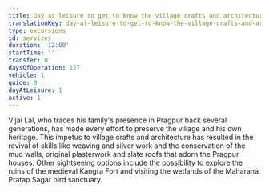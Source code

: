 ```yaml
---
title: Day at leisure to get to know the village crafts and architecture
translationKey: day-at-leisure-to-get-to-know-the-village-crafts-and-architecture
type: excursions
id: services
duration: '12:00'
startTime: ''
transfer: 0
daysOfOperation: 127
vehicle: 1
guide: 0
dayAtLeisure: 1
active: 1
---
```

Vijai Lal, who traces his family's presence in Pragpur back several generations, has made every effort to preserve the village and his own heritage. This impetus to village crafts and architecture has resulted in the revival of skills like weaving and silver work and the conservation of the mud walls, original plasterwork and slate roofs that adorn the Pragpur houses.     Other sightseeing options include the possibility to explore the ruins of the medieval Kangra Fort and visiting the wetlands of the Maharana Pratap Sagar bird sanctuary.